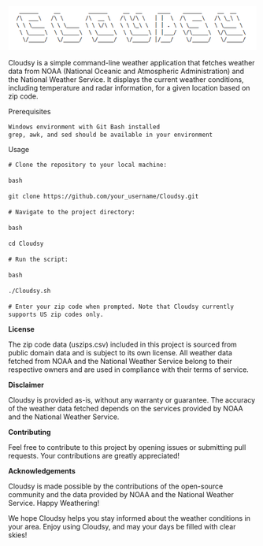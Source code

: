 ![alt text](https://github.com/lewallen4/Cloudsy/blob/main/db/logo.gif?raw=true)


Cloudsy is a simple command-line weather application that fetches weather data from NOAA (National Oceanic and Atmospheric Administration) and the National Weather Service. It displays the current weather conditions, including temperature and radar information, for a given location based on zip code.


Prerequisites

    Windows environment with Git Bash installed
    grep, awk, and sed should be available in your environment


Usage

    # Clone the repository to your local machine:

    bash

    git clone https://github.com/your_username/Cloudsy.git

    # Navigate to the project directory:

    bash

    cd Cloudsy

    # Run the script:

    bash

    ./Cloudsy.sh

    # Enter your zip code when prompted. Note that Cloudsy currently supports US zip codes only.






<b>License</b>

The zip code data (uszips.csv) included in this project is sourced from public domain data and is subject to its own license. All weather data fetched from NOAA and the National Weather Service belong to their respective owners and are used in compliance with their terms of service.


<b>Disclaimer</b>

Cloudsy is provided as-is, without any warranty or guarantee. The accuracy of the weather data fetched depends on the services provided by NOAA and the National Weather Service.


<b>Contributing</b>

Feel free to contribute to this project by opening issues or submitting pull requests. Your contributions are greatly appreciated!


<b>Acknowledgements</b>

Cloudsy is made possible by the contributions of the open-source community and the data provided by NOAA and the National Weather Service.
Happy Weathering!

We hope Cloudsy helps you stay informed about the weather conditions in your area. Enjoy using Cloudsy, and may your days be filled with clear skies!
